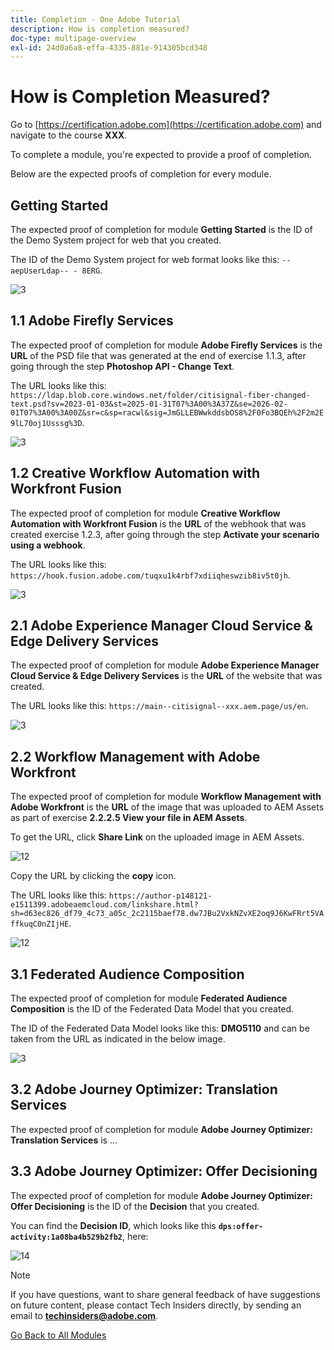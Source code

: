 ```yaml
---
title: Completion - One Adobe Tutorial
description: How is completion measured?
doc-type: multipage-overview
exl-id: 24d0a6a8-effa-4335-881e-914305bcd348
---
```

# How is Completion Measured?

Go to [https://certification.adobe.com](https://certification.adobe.com) and navigate to the course **XXX**.

To complete a module, you're expected to provide a proof of completion.

Below are the expected proofs of completion for every module.

## Getting Started

The expected proof of completion for module **Getting Started** is the ID of the Demo System project for web that you created.

The ID of the Demo System project for web format looks like this: `--aepUserLdap-- - 8ERG`.

![3](./assets/images/module0dtl.png)

## 1.1 Adobe Firefly Services

The expected proof of completion for module **Adobe Firefly Services** is the **URL** of the PSD file that was generated at the end of exercise 1.1.3, after going through the step **Photoshop API - Change Text**.

The URL looks like this: `https://ldap.blob.core.windows.net/folder/citisignal-fiber-changed-text.psd?sv=2023-01-03&st=2025-01-31T07%3A00%3A37Z&se=2026-02-01T07%3A00%3A00Z&sr=c&sp=racwl&sig=JmGLLEBWwkddsbOS8%2F0Fo3BQEh%2F2m2E9lL70oj1Usssg%3D`.

![3](./assets/images/ps24.png)

## 1.2 Creative Workflow Automation with Workfront Fusion

The expected proof of completion for module **Creative Workflow Automation with Workfront Fusion** is the **URL** of the webhook that was created  exercise 1.2.3, after going through the step **Activate your scenario using a webhook**.

The URL looks like this: `https://hook.fusion.adobe.com/tuqxu1k4rbf7xdiiqheswzib8iv5t0jh`.

![3](./assets/images/wff.png)

## 2.1 Adobe Experience Manager Cloud Service & Edge Delivery Services

The expected proof of completion for module **Adobe Experience Manager Cloud Service & Edge Delivery Services** is the **URL** of the website that was created.

The URL looks like this: `https://main--citisignal--xxx.aem.page/us/en`.

![3](./assets/images/aemcsweb.png)

## 2.2 Workflow Management with Adobe Workfront

The expected proof of completion for module **Workflow Management with Adobe Workfront** is the **URL** of the image that was uploaded to AEM Assets as part of exercise **2.2.2.5 View your file in AEM Assets**.

To get the URL, click **Share Link** on the uploaded image in AEM Assets.

![12](./assets/images/wflink1.png)

Copy the URL by clicking the **copy** icon.

The URL looks like this: `https://author-p148121-e1511399.adobeaemcloud.com/linkshare.html?sh=d63ec826_df79_4c73_a05c_2c2115baef78.dw7JBu2VxkNZvXE2oq9J6KwFRrt5VAffkuqC0nZIjHE`.

![12](./assets/images/wflink2.png)

## 3.1 Federated Audience Composition

The expected proof of completion for module **Federated Audience Composition** is the ID of the Federated Data Model that you created. 

The ID of the Federated Data Model looks like this: **DMO5110** and can be taken from the URL as indicated in the below image.

![3](./assets/images/completemodule3fac.png)

## 3.2 Adobe Journey Optimizer: Translation Services

The expected proof of completion for module **Adobe Journey Optimizer: Translation Services** is ...

## 3.3 Adobe Journey Optimizer: Offer Decisioning

The expected proof of completion for module **Adobe Journey Optimizer: Offer Decisioning** is the ID of the **Decision** that you created.

You can find the **Decision ID**, which looks like this **`dps:offer-activity:1a08ba4b529b2fb2`**, here:

![14](./assets/images/offers.png)

>[!NOTE]
>
>If you have questions, want to share general feedback of have suggestions on future content, please contact Tech Insiders directly, by sending an email to **techinsiders@adobe.com**.

[Go Back to All Modules](./overview.md)
